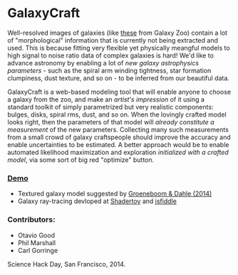 GalaxyCraft
===========

Well-resolved images of galaxies (like
[these](http://talk.galaxyzoo.org/#/collections/CGZL00003q) from Galaxy Zoo)
contain a lot of "morphological" information that is currently not being
extracted and used. This is because fitting very flexible yet physically
meangful models to high signal to noise ratio data of complex galaxies is
hard! We'd like to advance astronomy by enabling a lot of *new galaxy
astrophysics parameters* - such as the spiral arm winding tightness, star
formation clumpiness, dust texture, and so on - to be inferred from our
beautiful data.

GalaxyCraft is a web-based modeling tool that will enable anyone to choose a
galaxy from the zoo, and make an *artist's impression* of it using a standard
toolkit of simply parametrized but very realistic components: bulges, disks,
spiral rms, dust, and so on. When the lovingly crafted model looks right, 
then the parameters of that model will *already constitute a measurement* of the new
parameters. Collecting many such measurements from a small crowd of galaxy craftspeople
should improve the accuracy and enable uncertainties to be estimated. A better approach
would be to enable automated likelihood maximization and exploration *initialized
with a crafted model*, via some sort of big red "optimize" button.

### [Demo](http://drphilmarshall.github.io/GalaxyCraft/)

* Textured galaxy model suggested by [Groeneboom & Dahle (2014)](https://github.com/drphilmarshall/GalaxyCraft/raw/master/doc/litter/GAMER_Groeneboom%2BDahle2014.pdf)
* Galaxy ray-tracing devloped at [Shadertoy](https://www.shadertoy.com/view/4dSSWm) and [jsfiddle](http://jsfiddle.net/otaviogood/e1dr2rnr/6/)


### Contributors:

* Otavio Good
* Phil Marshall
* Carl Gorringe

Science Hack Day, San Francisco, 2014.
